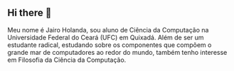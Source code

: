 ## Hi there 👋
Meu nome é Jairo Holanda, sou aluno de Ciência da Computação na Universidade Federal do Ceará (UFC) em Quixadá. Além de ser um estudante radical, estudando sobre os componentes que compõem o grande mar de computadores ao redor do mundo, também tenho interesse em Filosofia da Ciência da Computação.
